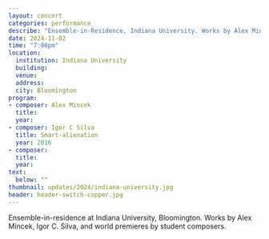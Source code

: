 ```yaml
---
layout: concert
categories: performance
describe: "Ensemble-in-Residence, Indiana University. Works by Alex Mincek, Igor C. Silva, and world premieres by student composers."
date: 2024-11-02
time: "7:00pm"
location:
  institution: Indiana University
  building: 
  venue: 
  address: 
  city: Bloomington
program:
- composer: Alex Mincek
  title: 
  year: 
- composer: Igor C Silva
  title: Smart-alienation
  year: 2016
- composer: 
  title: 
  year: 
text:
  below: ""
thumbnail: updates/2024/indiana-university.jpg
header: header-switch-copper.jpg
---
```


Ensemble-in-residence at Indiana University, Bloomington. Works by Alex Mincek, Igor C. Silva, and world premieres by student composers.
